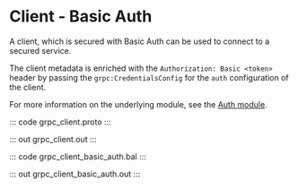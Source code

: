 # Client - Basic Auth

A client, which is secured with Basic Auth can be used to connect to
a secured service.

The client metadata is enriched with the `Authorization: Basic <token>`
header by passing the `grpc:CredentialsConfig` for the `auth` configuration
of the client.

For more information on the underlying module,
see the [Auth module](https://docs.central.ballerina.io/ballerina/auth/latest/).

::: code grpc_client.proto :::

::: out grpc_client.out :::

::: code grpc_client_basic_auth.bal :::

::: out grpc_client_basic_auth.out :::